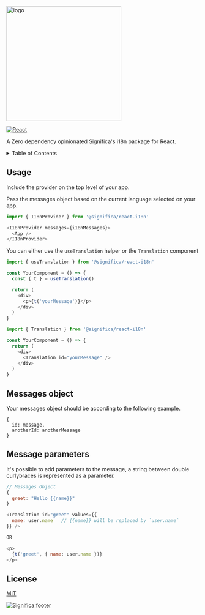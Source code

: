 <a href="https://significa.co"><img src="https://user-images.githubusercontent.com/4838076/70076649-20d29b00-15f7-11ea-9379-e2fa1889a525.png" alt="logo" width="300px"></a>

[![React][React.js]][React-url]

A Zero dependency opinionated Significa's i18n package for React.


<!-- TABLE OF CONTENTS -->
<details>
  <summary>Table of Contents</summary>
  <ol>
    <li><a href="#usage">Usage</a></li>
    <li><a href="#messages-object">Messages object</a></li>
    <li><a href="#message-parameters">Message parameters</a></li>
    <li><a href="#license">License</a></li>
  </ol>
</details>

## Usage

Include the provider on the top level of your app.

Pass the messages object based on the current language selected on your app.

```js
import { I18nProvider } from '@significa/react-i18n'

<I18nProvider messages={i18nMessages}>
  <App />
</I18nProvider>
```

You can either use the `useTranslation` helper or the `Translation` component

```js
import { useTranslation } from '@significa/react-i18n'

const YourComponent = () => {
  const { t } = useTranslation()

  return (
    <div>
      <p>{t('yourMessage')}</p>
    </div>
  )
}
```

```js
import { Translation } from '@significa/react-i18n'

const YourComponent = () => {
  return (
    <div>
      <Translation id="yourMessage" />
    </div>
  )
}
```

## Messages object

Your messages object should be according to the following example.

```
{
  id: message,
  anotherId: anotherMessage
}
```

## Message parameters

It's possible to add parameters to the message, a string between double curlybraces is represented as a parameter.


```js
// Messages Object
{
  greet: "Hello {{name}}"
}
```

```js
<Translation id="greet" values={{
  name: user.name   // {{name}} will be replaced by `user.name`
}} />

OR

<p>
  {t('greet', { name: user.name })}
</p>
```

## License

[MIT](https://github.com/Significa/significa-start/blob/master/LICENSE)

[![Significa footer](https://user-images.githubusercontent.com/17513388/71971185-fc736b00-3201-11ea-9678-090b6b6a0b3f.png)](https://significa.co)

[React.js]: https://img.shields.io/badge/React-20232A?style=for-the-badge&logo=react&logoColor=61DAFB
[React-url]: https://reactjs.org/